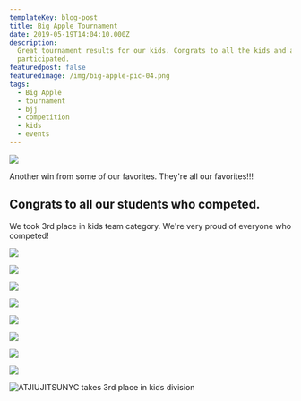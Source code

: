 ```yaml
---
templateKey: blog-post
title: Big Apple Tournament
date: 2019-05-19T14:04:10.000Z
description: 
  Great tournament results for our kids. Congrats to all the kids and adults who
  participated.
featuredpost: false
featuredimage: /img/big-apple-pic-04.png
tags:
  - Big Apple
  - tournament
  - bjj
  - competition
  - kids
  - events
---
```

![](/img/big-apple-pic-12.png)

Another win from some of our favorites. They're all our favorites!!!

## Congrats to all our students who competed.

We took 3rd place in kids team category. We're very proud of everyone who competed!

![](/img/big-apple-pic-02.png)

![](/img/big-apple-pic-03.png)

![](/img/big-apple-pic-05.png)

![](/img/big-apple-pic-06.png)

![](/img/big-apple-pic-07.png)

![](/img/big-apple-pic-08.png)

![](/img/big-apple-pic-09.png)

![](/img/big-apple-pic-10.png)

![ATJIUJITSUNYC takes 3rd place in kids division](/img/big-apple-pic-01.png "We are the Champions :)")
